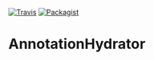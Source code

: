 [![Travis](https://img.shields.io/travis/mordilion/AnnotationHydrator.svg?branch=master)](https://travis-ci.org/mordilion/AnnotationHydrator)
[![Packagist](https://img.shields.io/packagist/dt/mordilion/annotation-hydrator.svg)](https://packagist.org/packages/mordilion/annotation-hydrator)

# AnnotationHydrator
